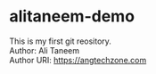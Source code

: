 # alitaneem-demo

This is my first git reository.
<br>
Author: Ali Taneem
<br>
Author URI: https://angtechzone.com
